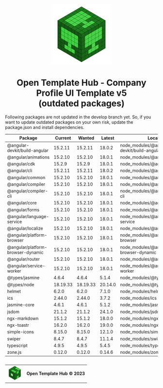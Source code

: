 <p align="center">
  <a href="https://opentemplatehub.com">
    <img src="https://raw.githubusercontent.com/open-template-hub/open-template-hub.github.io/master/assets/logo/ui/web-ui-logo.png" alt="Logo" width=200>
  </a>
</p>


<h1 align="center">
Open Template Hub - Company Profile UI Template v5
  <br/>
(outdated packages)
</h1>

Following packages are not updated in the develop branch yet. So, if you want to update outdated packages on your own risk, update the package.json and install dependencies.

| Package | Current | Wanted | Latest | Location |
| --- | --- | --- | --- | --- |
| @angular-devkit/build-angular | 15.2.11 | 15.2.11 | 18.0.2 | node_modules/@angular-devkit/build-angular |
| @angular/animations | 15.2.10 | 15.2.10 | 18.0.1 | node_modules/@angular/animations |
| @angular/cdk | 15.2.9 | 15.2.9 | 18.0.1 | node_modules/@angular/cdk |
| @angular/cli | 15.2.11 | 15.2.11 | 18.0.2 | node_modules/@angular/cli |
| @angular/common | 15.2.10 | 15.2.10 | 18.0.1 | node_modules/@angular/common |
| @angular/compiler | 15.2.10 | 15.2.10 | 18.0.1 | node_modules/@angular/compiler |
| @angular/compiler-cli | 15.2.10 | 15.2.10 | 18.0.1 | node_modules/@angular/compiler-cli |
| @angular/core | 15.2.10 | 15.2.10 | 18.0.1 | node_modules/@angular/core |
| @angular/forms | 15.2.10 | 15.2.10 | 18.0.1 | node_modules/@angular/forms |
| @angular/language-service | 15.2.10 | 15.2.10 | 18.0.1 | node_modules/@angular/language-service |
| @angular/localize | 15.2.10 | 15.2.10 | 18.0.1 | node_modules/@angular/localize |
| @angular/platform-browser | 15.2.10 | 15.2.10 | 18.0.1 | node_modules/@angular/platform-browser |
| @angular/platform-browser-dynamic | 15.2.10 | 15.2.10 | 18.0.1 | node_modules/@angular/platform-browser-dynamic |
| @angular/router | 15.2.10 | 15.2.10 | 18.0.1 | node_modules/@angular/router |
| @angular/service-worker | 15.2.10 | 15.2.10 | 18.0.1 | node_modules/@angular/service-worker |
| @types/jasmine | 4.6.4 | 4.6.4 | 5.1.4 | node_modules/@types/jasmine |
| @types/node | 18.19.33 | 18.19.33 | 20.14.0 | node_modules/@types/node |
| helmet | 6.2.0 | 6.2.0 | 7.1.0 | node_modules/helmet |
| ics | 2.44.0 | 2.44.0 | 3.7.2 | node_modules/ics |
| jasmine-core | 4.6.1 | 4.6.1 | 5.1.2 | node_modules/jasmine-core |
| jsdom | 21.1.2 | 21.1.2 | 24.1.0 | node_modules/jsdom |
| ngx-markdown | 15.1.2 | 15.1.2 | 18.0.0 | node_modules/ngx-markdown |
| ngx-toastr | 16.2.0 | 16.2.0 | 19.0.0 | node_modules/ngx-toastr |
| simple-icons | 8.15.0 | 8.15.0 | 12.1.0 | node_modules/simple-icons |
| swiper | 8.4.7 | 8.4.7 | 11.1.4 | node_modules/swiper |
| typescript | 4.9.5 | 4.9.5 | 5.4.5 | node_modules/typescript |
| zone.js | 0.12.0 | 0.12.0 | 0.14.6 | node_modules/zone.js |

<table align="right"><tr><td><a href="https://opentemplatehub.com"><img src="https://raw.githubusercontent.com/open-template-hub/open-template-hub.github.io/master/assets/logo/brand-logo.png" width="50px" alt="oth"/></a></td><td><b>Open Template Hub © 2023</b></td></tr></table>

